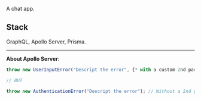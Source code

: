 A chat app.

## Stack

GraphQL, Apollo Server, Prisma.

---

**About Apollo Server**:

```js
throw new UserInputError("Descript the error", {* with a custom 2nd parameter *});

// BUT

throw new AuthenticationError("Descript the error"); // Without a 2nd parameter
```

